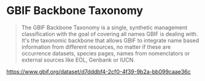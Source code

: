 # GBIF Backbone Taxonomy

> The GBIF Backbone Taxonomy is a single, synthetic management classification with the goal of covering all names GBIF is dealing with. It's the taxonomic backbone that allows GBIF to integrate name based information from different resources, no matter if these are occurrence datasets, species pages, names from nomenclators or external sources like EOL, Genbank or IUCN.

https://www.gbif.org/dataset/d7dddbf4-2cf0-4f39-9b2a-bb099caae36c
